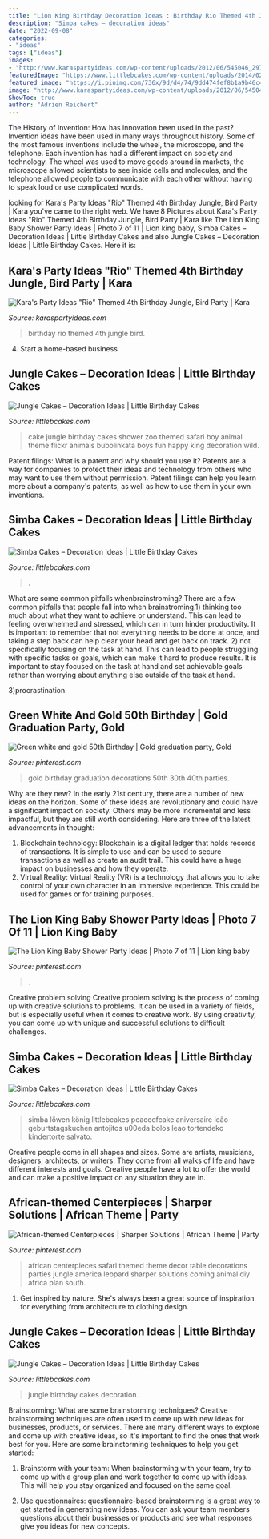 ```yaml
---
title: "Lion King Birthday Decoration Ideas : Birthday Rio Themed 4th Jungle Bird"
description: "Simba cakes – decoration ideas"
date: "2022-09-08"
categories:
- "ideas"
tags: ["ideas"]
images:
- "http://www.karaspartyideas.com/wp-content/uploads/2012/06/545046_297077377053262_1923773364_n_600x901.jpg"
featuredImage: "https://www.littlebcakes.com/wp-content/uploads/2014/02/Simba-Cake.jpg"
featured_image: "https://i.pinimg.com/736x/9d/d4/74/9dd474fef8b1a9b46c4c707f95554df4.jpg"
image: "http://www.karaspartyideas.com/wp-content/uploads/2012/06/545046_297077377053262_1923773364_n_600x901.jpg"
ShowToc: true
author: "Adrien Reichert"
---
```



The History of Invention: How has innovation been used in the past?
Invention ideas have been used in many ways throughout history. Some of the most famous inventions include the wheel, the microscope, and the telephone. Each invention has had a different impact on society and technology. The wheel was used to move goods around in markets, the microscope allowed scientists to see inside cells and molecules, and the telephone allowed people to communicate with each other without having to speak loud or use complicated words.

	

		
looking for Kara&#039;s Party Ideas &quot;Rio&quot; Themed 4th Birthday Jungle, Bird Party | Kara you've came to the right web. We have 8 Pictures about Kara&#039;s Party Ideas &quot;Rio&quot; Themed 4th Birthday Jungle, Bird Party | Kara like The Lion King Baby Shower Party Ideas | Photo 7 of 11 | Lion king baby, Simba Cakes – Decoration Ideas | Little Birthday Cakes and also Jungle Cakes – Decoration Ideas | Little Birthday Cakes. Here it is:
		
    
## Kara&#039;s Party Ideas &quot;Rio&quot; Themed 4th Birthday Jungle, Bird Party | Kara

<img loading=lazy src="http://www.karaspartyideas.com/wp-content/uploads/2012/06/545046_297077377053262_1923773364_n_600x901.jpg" onerror="this.onerror=null;this.src='https://tse1.mm.bing.net/th?id=OIP.TmemvH9sqSItxoa6nvA8TAHaLH&amp;pid=15.1';" alt="Kara&#039;s Party Ideas &quot;Rio&quot; Themed 4th Birthday Jungle, Bird Party | Kara">

_Source: karaspartyideas.com_

>birthday rio themed 4th jungle bird. 

	

4. Start a home-based business

    
## Jungle Cakes – Decoration Ideas | Little Birthday Cakes

<img loading=lazy src="http://www.littlebcakes.com/wp-content/uploads/2014/01/Jungle-Cakes.jpg" onerror="this.onerror=null;this.src='https://tse1.mm.bing.net/th?id=OIP.XjsE-6s-_lLIZiy3qHm-ewHaJ4&amp;pid=15.1';" alt="Jungle Cakes – Decoration Ideas | Little Birthday Cakes">

_Source: littlebcakes.com_

>cake jungle birthday cakes shower zoo themed safari boy animal theme flickr animals bubolinkata boys fun happy king decoration wild. 

	

Patent filings: What is a patent and why should you use it?
Patents are a way for companies to protect their ideas and technology from others who may want to use them without permission. Patent filings can help you learn more about a company's patents, as well as how to use them in your own inventions.

    
## Simba Cakes – Decoration Ideas | Little Birthday Cakes

<img loading=lazy src="https://www.littlebcakes.com/wp-content/uploads/2014/02/Simba-Cakes.jpg" onerror="this.onerror=null;this.src='https://tse1.mm.bing.net/th?id=OIP.8M_IITksOoimfegu-InIlgHaGJ&amp;pid=15.1';" alt="Simba Cakes – Decoration Ideas | Little Birthday Cakes">

_Source: littlebcakes.com_

>. 

	

What are some common pitfalls whenbrainstroming?
There are a few common pitfalls that people fall into when brainstroming.1) thinking too much about what they want to achieve or understand. This can lead to feeling overwhelmed and stressed, which can in turn hinder productivity. It is important to remember that not everything needs to be done at once, and taking a step back can help clear your head and get back on track.
2) not specifically focusing on the task at hand. This can lead to people struggling with specific tasks or goals, which can make it hard to produce results. It is important to stay focused on the task at hand and set achievable goals rather than worrying about anything else outside of the task at hand.

3)procrastination.

    
## Green White And Gold 50th Birthday | Gold Graduation Party, Gold

<img loading=lazy src="https://i.pinimg.com/736x/a8/09/bc/a809bc2430e227bd6bb383f078adefc8.jpg" onerror="this.onerror=null;this.src='https://tse2.mm.bing.net/th?id=OIP.GSWQ-XOE8avrxUND0T1P3wHaJ4&amp;pid=15.1';" alt="Green white and gold 50th Birthday | Gold graduation party, Gold">

_Source: pinterest.com_

>gold birthday graduation decorations 50th 30th 40th parties. 

	

Why are they new?
In the early 21st century, there are a number of new ideas on the horizon. Some of these ideas are revolutionary and could have a significant impact on society. Others may be more incremental and less impactful, but they are still worth considering. Here are three of the latest advancements in thought: 
1) Blockchain technology: Blockchain is a digital ledger that holds records of transactions. It is simple to use and can be used to secure transactions as well as create an audit trail. This could have a huge impact on businesses and how they operate. 
2) Virtual Reality: Virtual Reality (VR) is a technology that allows you to take control of your own character in an immersive experience. This could be used for games or for training purposes.

    
## The Lion King Baby Shower Party Ideas | Photo 7 Of 11 | Lion King Baby

<img loading=lazy src="https://i.pinimg.com/736x/9d/d4/74/9dd474fef8b1a9b46c4c707f95554df4.jpg" onerror="this.onerror=null;this.src='https://tse1.mm.bing.net/th?id=OIP.eKSmD3oCNmfTpXdx5l8e3gHaLH&amp;pid=15.1';" alt="The Lion King Baby Shower Party Ideas | Photo 7 of 11 | Lion king baby">

_Source: pinterest.com_

>. 

	

Creative problem solving
Creative problem solving is the process of coming up with creative solutions to problems. It can be used in a variety of fields, but is especially useful when it comes to creative work. By using creativity, you can come up with unique and successful solutions to difficult challenges.

    
## Simba Cakes – Decoration Ideas | Little Birthday Cakes

<img loading=lazy src="https://www.littlebcakes.com/wp-content/uploads/2014/02/Simba-Cake.jpg" onerror="this.onerror=null;this.src='https://tse2.mm.bing.net/th?id=OIP.cZJWz1xq_Zb78Pke_QA6vQHaJ4&amp;pid=15.1';" alt="Simba Cakes – Decoration Ideas | Little Birthday Cakes">

_Source: littlebcakes.com_

>simba löwen könig littlebcakes peaceofcake aniversaire leão geburtstagskuchen antojitos u00eda bolos leao tortendeko kindertorte salvato. 

	

Creative people come in all shapes and sizes. Some are artists, musicians, designers, architects, or writers. They come from all walks of life and have different interests and goals. Creative people have a lot to offer the world and can make a positive impact on any situation they are in.

    
## African-themed Centerpieces | Sharper Solutions | African Theme | Party

<img loading=lazy src="https://i.pinimg.com/736x/eb/a2/51/eba251bb2ed96799add6d8d5733144cd--safari-table-decorations-parties-decorations.jpg?b=t" onerror="this.onerror=null;this.src='https://tse3.mm.bing.net/th?id=OIP.XGkz_AYYrIouHjYZFYRRjgAAAA&amp;pid=15.1';" alt="African-themed Centerpieces | Sharper Solutions | African Theme | Party">

_Source: pinterest.com_

>african centerpieces safari themed theme decor table decorations parties jungle america leopard sharper solutions coming animal diy africa plan south. 

	

1. Get inspired by nature. She's always been a great source of inspiration for everything from architecture to clothing design.

    
## Jungle Cakes – Decoration Ideas | Little Birthday Cakes

<img loading=lazy src="http://www.littlebcakes.com/wp-content/uploads/2014/01/Jungle-Birthday-Cakes.jpg" onerror="this.onerror=null;this.src='https://tse1.mm.bing.net/th?id=OIP.fg4Lqna3SZXRuRJgGUzAqAHaJ4&amp;pid=15.1';" alt="Jungle Cakes – Decoration Ideas | Little Birthday Cakes">

_Source: littlebcakes.com_

>jungle birthday cakes decoration. 

	

Brainstorming: What are some brainstorming techniques?
Creative brainstorming techniques are often used to come up with new ideas for businesses, products, or services. There are many different ways to explore and come up with creative ideas, so it's important to find the ones that work best for you. Here are some brainstorming techniques to help you get started:
1. Brainstorm with your team: When brainstorming with your team, try to come up with a group plan and work together to come up with ideas. This will help you stay organized and focused on the same goal.

2. Use questionnaires: questionnaire-based brainstorming is a great way to get started in generating new ideas. You can ask your team members questions about their businesses or products and see what responses give you ideas for new concepts.


